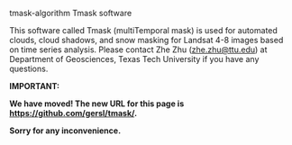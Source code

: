 tmask-algorithm
Tmask software

This software called Tmask (multiTemporal mask) is used for automated clouds, cloud shadows, and snow masking for Landsat 4-8 images based on time series analysis. Please contact Zhe Zhu (zhe.zhu@ttu.edu) at Department of Geosciences, Texas Tech University if you have any questions. 


**IMPORTANT:**

**We have moved! The new URL for this page is https://github.com/gersl/tmask/.**

**Sorry for any inconvenience.**
